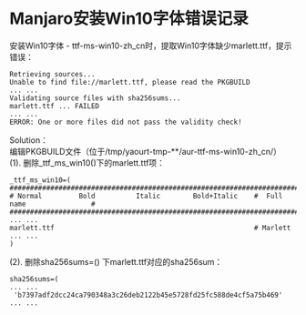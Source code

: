 # Manjaro安装Win10字体错误记录
安装Win10字体 - ttf-ms-win10-zh_cn时，提取Win10字体缺少marlett.ttf，提示错误：  
```
Retrieving sources...
Unable to find file://marlett.ttf, please read the PKGBUILD
... ...
Validating source files with sha256sums...
marlett.ttf ... FAILED
... ...
ERROR: One or more files did not pass the validity check!
```
Solution：  
编辑PKGBUILD文件（位于/tmp/yaourt-tmp-**/aur-ttf-ms-win10-zh_cn/）  
(1). 删除_ttf_ms_win10()下的marlett.ttf项：  
```
_ttf_ms_win10=(
#########################################################################################
# Normal         Bold          Italic        Bold+Italic    #  Full name                #
#########################################################################################
... ...
marlett.ttf                                                 # Marlett
... ...
)
```
(2). 删除sha256sums=() 下marlett.ttf对应的sha256sum：  
```
sha256sums=(
... ...
 'b7397adf2dcc24ca790348a3c26deb2122b45e5728fd25fc588de4cf5a75b469'
... ...
```
